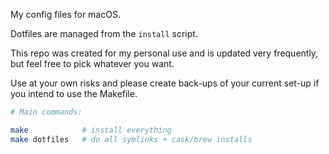 My config files for macOS.  

Dotfiles are managed from the `install` script.  

This repo was created for my personal use and is 
updated very frequently, but feel free to pick 
whatever you want.  

Use at your own risks and please create back-ups 
of your current set-up if you intend to use the 
Makefile.  

```sh
# Main commands:

make            # install everything
make dotfiles   # do all symlinks + cask/brew installs
```
